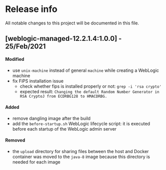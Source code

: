 # Release info

All notable changes to this project will be documented in this file.

## [weblogic-managed-12.2.1.4:1.0.0] - 25/Feb/2021
#### Modified
* use `unix-machine` instead of general `machine` while creating a WebLogic machine
* fix FiPS installation issue
  * check whether fips is installed properly or not: `grep -i 'rsa crypto'`
  * expected result: `Changing the default Random Number Generator in RSA CryptoJ from ECDRBG128 to HMACDRBG.`
#### Added
* remove dangling image after the build
* add the `before-startup.sh` WebLogic lifecycle script: it is executed before each startup of the WebLogic admin server
#### Removed
* the `upload` directory for sharing files between the host and Docker container was moved to the `java-8` image because this directory is needed for each image

